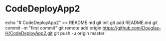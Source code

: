 # CodeDeployApp2

echo "# CodeDeployApp2" >> README.md
git init
git add README.md
git commit -m "first commit"
git remote add origin https://github.com/Douglas-H/CodeDeployApp2.git
git push -u origin master
